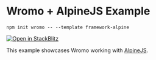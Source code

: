 # Wromo + AlpineJS Example

```
npm init wromo -- --template framework-alpine
```

[![Open in StackBlitz](https://developer.stackblitz.com/img/open_in_stackblitz.svg)](https://stackblitz.com/github/withwromo/wromo/tree/latest/examples/framework-alpine)

This example showcases Wromo working with [AlpineJS](https://alpinejs.dev/).


